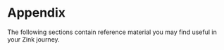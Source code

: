 # Appendix

The following sections contain reference material you may find useful
in your Zink journey.
